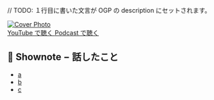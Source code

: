 // TODO: １行目に書いた文言が OGP の description にセットされます。

<div class='episode-cover'>
  <a href=''
     target='_blank' rel='noopenner'>
    <img src='/podcasts/0.png' alt='Cover Photo'>
  </a>
  <div class='btn-cover'>
    <a class='btn-blue' href='' target='_blank' rel='noopenner'><i class='fa fa-youtube'></i> YouTube で聴く </a>
    <a class='btn-blue' href='' target='_blank' rel='noopenner'><i class='fas fa-podcast'></i> Podcast で聴く </a>
  </div>
</div>

## 📝 Shownote − 話したこと

- [a](#)
- [b](#)
- [c](#)
